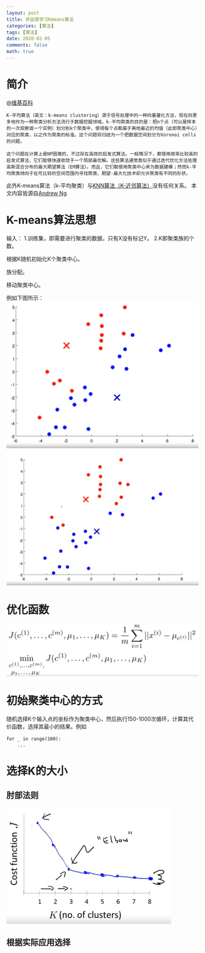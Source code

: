```yaml
---
layout: post
title: 非监督学习Kmeans算法
categories: [算法]
tags: [算法]
date: 2020-02-05
comments: false
math: true
---
```


# 简介

@[维基百科](https://zh.wikipedia.org/wiki/K-%E5%B9%B3%E5%9D%87%E7%AE%97%E6%B3%95)
```
K-平均算法（英文：k-means clustering）源于信号处理中的一种向量量化方法，现在则更多地作为一种聚类分析方法流行于数据挖掘领域。k-平均聚类的目的是：把n个点（可以是样本的一次观察或一个实例）划分到k个聚类中，使得每个点都属于离他最近的均值（此即聚类中心）对应的聚类，以之作为聚类的标准。这个问题将归结为一个把数据空间划分为Voronoi cells的问题。

这个问题在计算上是NP困难的，不过存在高效的启发式算法。一般情况下，都使用效率比较高的启发式算法，它们能够快速收敛于一个局部最优解。这些算法通常类似于通过迭代优化方法处理高斯混合分布的最大期望算法（EM算法）。而且，它们都使用聚类中心来为数据建模；然而k-平均聚类倾向于在可比较的空间范围内寻找聚类，期望-最大化技术却允许聚类有不同的形状。
```
此外K-means算法（k-平均聚类）与[KNN算法（K-近邻算法）](https://zh.wikipedia.org/wiki/K-%E8%BF%91%E9%82%BB%E7%AE%97%E6%B3%95)没有任何关系。
本文内容皆源自[Andrew Ng](https://www.coursera.org/learn/machine-learning/home/welcome)

# K-means算法思想

输入：
    1.训练集，即需要进行聚类的数据，只有X没有标记Y。
    2.K即聚类族的个数。

根据K随机初始化K个聚类中心。

族分配。

移动聚类中心。

例如下图所示：
![1](/assets/img/post/20200205%20K-means/2%20(2).png)
![2](/assets/img/post/20200205%20K-means/2%20(1).png)

# 优化函数

![优化函数](/assets/img/post/20200205%20K-means/3.png)

# 初始聚类中心的方式

随机选择K个输入点的坐标作为聚类中心，然后执行150-1000次循环，计算其代价函数，选择其最小的结果。例如
```
for _ in range(100):
    ...
```

# 选择K的大小

## 肘部法则

![肘部法则](/assets/img/post/20200205%20K-means/4.png)

## 根据实际应用选择
